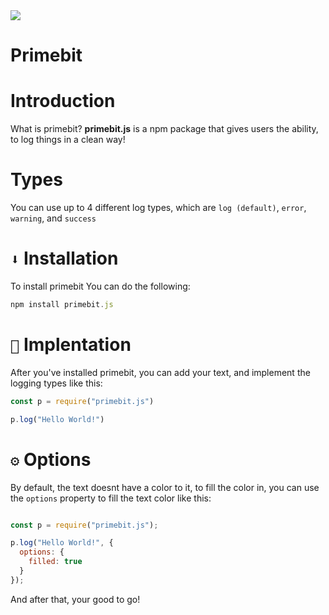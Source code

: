 <img align=center src="https://cdn.gilcdn.com/ContentMediaGenericFiles/927f90e152ab53bbc685f77cc38232bd-Full.webp?w=500&h=500&Expires=1720845140&Policy=eyJTdGF0ZW1lbnQiOlt7IlJlc291cmNlIjoiaHR0cHM6Ly9jZG4uZ2lsY2RuLmNvbS8qIiwiQ29uZGl0aW9uIjp7IkRhdGVMZXNzVGhhbiI6eyJBV1M6RXBvY2hUaW1lIjoxNzIwODQ1MTQwfX19XX0_&Signature=R9uK2qkuIcTF9lIbvRag7iorUHTp1mDfFpjyY1B68ec74IvQspx5fyvRPbPHbhvlnWnbksS%7EP24ALzAY3l83ZINlIL7gmE28FT6QfEc9uKYrE5nC5kQQ53XIuj86QxBW0AG0BTqoAd1UZyKgzspbiK-QFAGuBgPiBmCZp0pH5QVeXXyw1uHa5ER8VlE79aAhsjJVNHutEm%7E1-OOaCjlPD97diBfI1wkIcGKf6we1baB7wbJ9jMmUVpEd7TwADkAf5j1NpwvvzSFLY1pwvHGZzQIBfUDgJ36lwHOa6R0cbaB6SWdbG56Wn88sVDfdK7NFL%7E9a0Uc2U6fN6EBinfvXJg__&Key-Pair-Id=K1FFKFZRWAZSB">

# Primebit

# Introduction
What is primebit? **primebit.js** is a npm package that gives users the ability, to log things in a clean way!


# Types
You can use up to 4 different log types, which are `log (default)`, `error`, `warning`, and `success`


# `⬇️` Installation

To install primebit You can do the following:

```js
npm install primebit.js
```

# `👀` Implentation

After you've installed primebit, you can add your text, and implement the logging types like this:

```js
const p = require("primebit.js")

p.log("Hello World!")
```

# `⚙️` Options
By default, the text doesnt have a color to it, to fill the color in, you can use the `options` property to fill the text color like this:

```js

const p = require("primebit.js");

p.log("Hello World!", {
  options: {
    filled: true
  }
});
```

And after that, your good to go!
